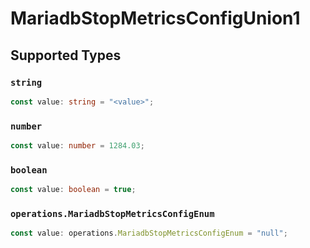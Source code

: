 # MariadbStopMetricsConfigUnion1


## Supported Types

### `string`

```typescript
const value: string = "<value>";
```

### `number`

```typescript
const value: number = 1284.03;
```

### `boolean`

```typescript
const value: boolean = true;
```

### `operations.MariadbStopMetricsConfigEnum`

```typescript
const value: operations.MariadbStopMetricsConfigEnum = "null";
```


